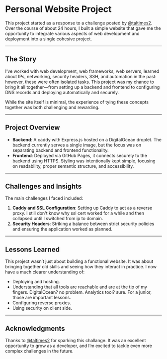# Personal Website Project

This project started as a response to a challenge posted by [@taltimes2](https://x.com/taltimes2/status/1875879963393413514). Over the course of about 24 hours, I built a simple website that gave me the opportunity to integrate various aspects of web development and deployment into a single cohesive project.  

---

## The Story

I’ve worked with web development, web frameworks, web servers, learned about IPs, networking, security headers, SSH, and automation in the past: however, these were often isolated tasks. This project was my chance to bring it all together—from setting up a backend and frontend to configuring DNS records and deploying automatically and securely.  

While the site itself is minimal, the experience of tying these concepts together was both challenging and rewarding.  

---

## Project Overview

- **Backend**: A caddy with Express.js hosted on a DigitalOcean droplet. The backend currently serves a single image, but the focus was on separating backend and frontend functionality.  
- **Frontend**: Deployed via GitHub Pages, it connects securely to the backend using HTTPS. Styling was intentionally kept simple, focusing on readability, proper semantic structure, and accessibility.  

---

## Challenges and Insights

The main challenges I faced included:  
1. **Caddy and SSL Configuration**: Setting up Caddy to act as a reverse proxy. I still don't know why ssl cert worked for a while and then collapsed until I switched from ip to domain.   
2. **Security Headers**: Striking a balance between strict security policies and ensuring the application worked as planned.
   
---


## Lessons Learned

This project wasn’t just about building a functional website. It was about bringing together old skills and seeing how they interact in practice. I now have a much clearer understanding of:  
- Deploying and hosting.
- Understanding that all tools are reachable and are at the tip of my fingers. DigitalOcean? no problem. Analytics tool? sure. For a junior, those are important lessons.  
- Configuring reverse proxies.  
- Using security on client side.

---

## Acknowledgments

Thanks to [@taltimes2](https://x.com/taltimes2) for sparking this challange. It was an excellent opportunity to grow as a developer, and I’m excited to tackle even more complex challenges in the future.  
